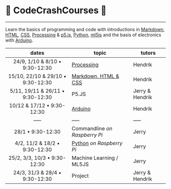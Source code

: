 # :rocket: CodeCrashCourses :new_moon_with_face:
___
Learn the basics of programming and code with introductions in [Markdown](https://en.wikipedia.org/wiki/Markdown), [HTML](https://en.wikipedia.org/wiki/HTML), [CSS](https://en.wikipedia.org/wiki/Cascading_Style_Sheets), [Processing](https://processing.org/) &amp; [p5.js](https://p5js.org/), [Python](https://en.wikipedia.org/wiki/Python_(programming_language)), [ml5js](https://ml5js.org/) and the basis of electronics with [Arduino](https://www.arduino.cc/).



dates | topic | tutors
 :---: | --- | ---
24/9, 1/10 & 8/10 • 9:30-12:30| [Processing](PROCESSING.md) | Hendrik
15/10, 22/10 & 29/10 • 9:30-12:30 | [Markdown, HTML & CSS](MD-HTML-CSS.md) | Hendrik
5/11, 19/11 & 26/11 • 9:30-12:30 | P5.JS | Jerry & Hendrik
10/12 & 17/12 • 9:30-12:30 | [Arduino](ArduinoTutorial.md) | Hendrik
––– | ––– |–––
 28/1 • 9:30-12:30 |Commandline *on Raspberry Pi* | Jerry 
 4/2, 11/2 & 18/2 • 9:30-12:30 | [Python](Python.md)   *on Raspberry Pi*| Jerry
 25/2, 3/3, 10/3  • 9:30-12:30 | Machine Learning / ML5JS | Jerry
 24/3, 31/3 & 28/4 • 9:30-12:30 | Project | Jerry & Hendrik

